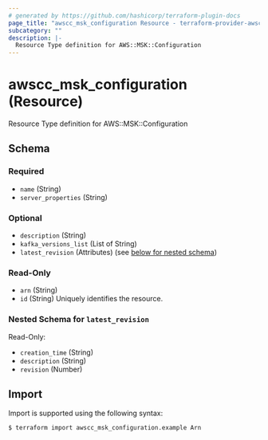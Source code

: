 ```yaml
---
# generated by https://github.com/hashicorp/terraform-plugin-docs
page_title: "awscc_msk_configuration Resource - terraform-provider-awscc"
subcategory: ""
description: |-
  Resource Type definition for AWS::MSK::Configuration
---
```


# awscc_msk_configuration (Resource)

Resource Type definition for AWS::MSK::Configuration



<!-- schema generated by tfplugindocs -->
## Schema

### Required

- `name` (String)
- `server_properties` (String)

### Optional

- `description` (String)
- `kafka_versions_list` (List of String)
- `latest_revision` (Attributes) (see [below for nested schema](#nestedatt--latest_revision))

### Read-Only

- `arn` (String)
- `id` (String) Uniquely identifies the resource.

<a id="nestedatt--latest_revision"></a>
### Nested Schema for `latest_revision`

Read-Only:

- `creation_time` (String)
- `description` (String)
- `revision` (Number)

## Import

Import is supported using the following syntax:

```shell
$ terraform import awscc_msk_configuration.example Arn
```
